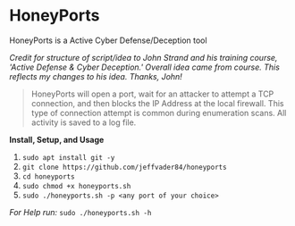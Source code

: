 # HoneyPorts
HoneyPorts is a Active Cyber Defense/Deception tool

*Credit for structure of script/idea to John Strand and his training course, 'Active Defense & Cyber Deception.'*
*Overall idea came from course. This reflects my changes to his idea. Thanks, John!*

>HoneyPorts will open a port, wait for an attacker to attempt a TCP connection, and then blocks the IP Address at the local firewall.  This type of connection attempt is common during enumeration scans.  All activity is saved to a log file.

**Install, Setup, and Usage**
1. `sudo apt install git -y`
2. `git clone https://github.com/jeffvader84/honeyports`
3. `cd honeyports`
4. `sudo chmod +x honeyports.sh`
5. `sudo ./honeyports.sh -p <any port of your choice>`

*For Help run:*
`sudo ./honeyports.sh -h`
